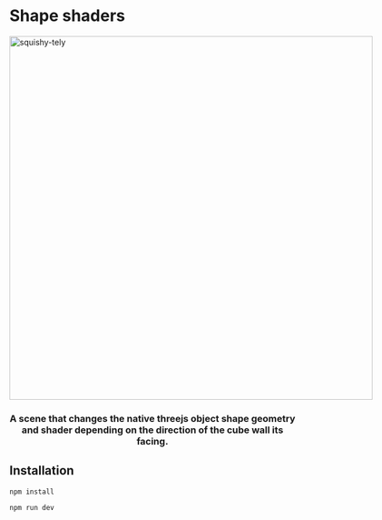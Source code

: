 # Shape shaders

<div id="top"></div
<div align="center">

<img src="./readme.gif" alt="squishy-tely" style="width: 66.66vw; max-width: 800px; margin: 0 auto; display: block;">

  <h3 align="center">A scene that changes the native threejs object shape geometry and shader depending on the direction of the cube wall its facing.</h3>

</div>

## Installation
```
npm install

npm run dev
```